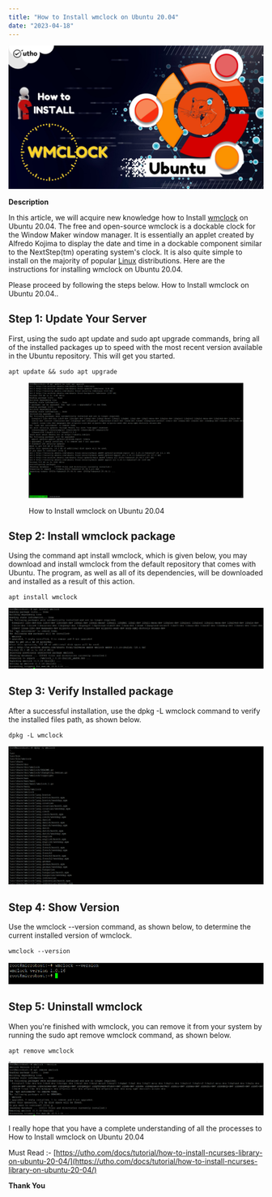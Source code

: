 ```yaml
---
title: "How to Install wmclock on Ubuntu 20.04"
date: "2023-04-18"
---
```


![How to Install wmclock on Ubuntu 20.04](images/How-to-Install-wmclock-on-Ubuntu-20.04_utho.jpg)

**Description**

In this article, we will acquire new knowledge how to Install [wmclock](https://en.wikipedia.org/wiki/Ubuntu) on Ubuntu 20.04. The free and open-source wmclock is a dockable clock for the Window Maker window manager. It is essentially an applet created by Alfredo Kojima to display the date and time in a dockable component similar to the NextStep(tm) operating system's clock. It is also quite simple to install on the majority of popular [Linux](https://utho.com/docs/tutorial/how-to-install-ncurses-library-on-ubuntu-20-04/) distributions. Here are the instructions for installing wmclock on Ubuntu 20.04.

Please proceed by following the steps below. How to Install wmclock on Ubuntu 20.04..

## Step 1: Update Your Server

First, using the sudo apt update and sudo apt upgrade commands, bring all of the installed packages up to speed with the most recent version available in the Ubuntu repository. This will get you started.

```
apt update && sudo apt upgrade
```
<figure>

![upgrade and update package](images/image-965-1024x550.png)

<figcaption>

How to Install wmclock on Ubuntu 20.04

</figcaption>

</figure>

## Step 2: Install wmclock package

Using the command apt install wmclock, which is given below, you may download and install wmclock from the default repository that comes with Ubuntu. The program, as well as all of its dependencies, will be downloaded and installed as a result of this action.

```
apt install wmclock
```
![installing package](images/image-966-1024x243.png)

## Step 3: Verify Installed package

After a successful installation, use the dpkg -L wmclock command to verify the installed files path, as shown below.

```
dpkg -L wmclock
```
![verifying installation](images/image-967-1024x556.png)

## Step 4: Show Version

Use the wmclock --version command, as shown below, to determine the current installed version of wmclock.

```
wmclock --version
```
![installed package version](images/image-968.png)

## Step 5: Uninstall wmclock

When you're finished with wmclock, you can remove it from your system by running the sudo apt remove wmclock command, as shown below.

```
apt remove wmclock
```
![removing package](images/image-969-1024x215.png)

I really hope that you have a complete understanding of all the processes to How to Install wmclock on Ubuntu 20.04

Must Read :- [https://utho.com/docs/tutorial/how-to-install-ncurses-library-on-ubuntu-20-04/](https://utho.com/docs/tutorial/how-to-install-ncurses-library-on-ubuntu-20-04/)

**Thank You**
